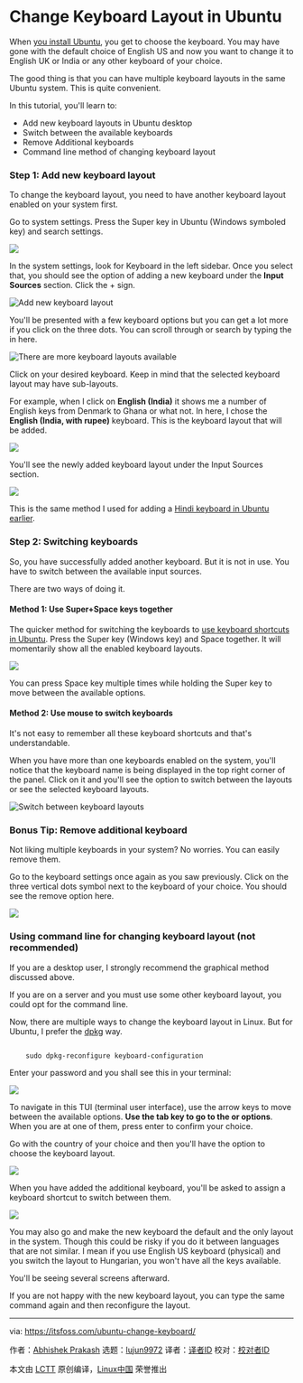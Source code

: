[#]: subject: "Change Keyboard Layout in Ubuntu"
[#]: via: "https://itsfoss.com/ubuntu-change-keyboard/"
[#]: author: "Abhishek Prakash https://itsfoss.com/author/abhishek/"
[#]: collector: "lujun9972/lctt-scripts-1700446145"
[#]: translator: "geekpi"
[#]: reviewer: " "
[#]: publisher: " "
[#]: url: " "

Change Keyboard Layout in Ubuntu
======

When [you install Ubuntu][1], you get to choose the keyboard. You may have gone with the default choice of English US and now you want to change it to English UK or India or any other keyboard of your choice.

The good thing is that you can have multiple keyboard layouts in the same Ubuntu system. This is quite convenient.

In this tutorial, you'll learn to:

  * Add new keyboard layouts in Ubuntu desktop
  * Switch between the available keyboards
  * Remove Additional keyboards
  * Command line method of changing keyboard layout



### Step 1: Add new keyboard layout

To change the keyboard layout, you need to have another keyboard layout enabled on your system first.

Go to system settings. Press the Super key in Ubuntu (Windows symboled key) and search settings.

![][2]

In the system settings, look for Keyboard in the left sidebar. Once you select that, you should see the option of adding a new keyboard under the **Input Sources** section. Click the + sign.

![Add new keyboard layout][3]

You'll be presented with a few keyboard options but you can get a lot more if you click on the three dots. You can scroll through or search by typing the in here.

![There are more keyboard layouts available][4]

Click on your desired keyboard. Keep in mind that the selected keyboard layout may have sub-layouts.

For example, when I click on **English (India)** it shows me a number of English keys from Denmark to Ghana or what not. In here, I chose the **English (India, with rupee)** keyboard. This is the keyboard layout that will be added.

![][5]

You'll see the newly added keyboard layout under the Input Sources section.

![][6]

This is the same method I used for adding a [Hindi keyboard in Ubuntu earlier][7].

### Step 2: Switching keyboards

So, you have successfully added another keyboard. But it is not in use. You have to switch between the available input sources.

There are two ways of doing it.

#### Method 1: Use Super+Space keys together

The quicker method for switching the keyboards to [use keyboard shortcuts in Ubuntu][8]. Press the Super key (Windows key) and Space together. It will momentarily show all the enabled keyboard layouts.

![][9]

You can press Space key multiple times while holding the Super key to move between the available options.

#### Method 2: Use mouse to switch keyboards

It's not easy to remember all these keyboard shortcuts and that's understandable.

When you have more than one keyboards enabled on the system, you'll notice that the keyboard name is being displayed in the top right corner of the panel. Click on it and you'll see the option to switch between the layouts or see the selected keyboard layouts.

![Switch between keyboard layouts][10]

### Bonus Tip: Remove additional keyboard

Not liking multiple keyboards in your system? No worries. You can easily remove them.

Go to the keyboard settings once again as you saw previously. Click on the three vertical dots symbol next to the keyboard of your choice. You should see the remove option here.

![][11]

### Using command line for changing keyboard layout (not recommended)

If you are a desktop user, I strongly recommend the graphical method discussed above.

If you are on a server and you must use some other keyboard layout, you could opt for the command line.

Now, there are multiple ways to change the keyboard layout in Linux. But for Ubuntu, I prefer the [dpkg][12] way.

```

    sudo dpkg-reconfigure keyboard-configuration

```

Enter your password and you shall see this in your terminal:

![][13]

To navigate in this TUI (terminal user interface), use the arrow keys to move between the available options. **Use the tab key to go to the <OK> or <Cancel> options**. When you are at one of them, press enter to confirm your choice.

Go with the country of your choice and then you'll have the option to choose the keyboard layout.

![][14]

When you have added the additional keyboard, you'll be asked to assign a keyboard shortcut to switch between them.

![][15]

You may also go and make the new keyboard the default and the only layout in the system. Though this could be risky if you do it between languages that are not similar. I mean if you use English US keyboard (physical) and you switch the layout to Hungarian, you won't have all the keys available.

You'll be seeing several screens afterward.

If you are not happy with the new keyboard layout, you can type the same command again and then reconfigure the layout.

--------------------------------------------------------------------------------

via: https://itsfoss.com/ubuntu-change-keyboard/

作者：[Abhishek Prakash][a]
选题：[lujun9972][b]
译者：[译者ID](https://github.com/译者ID)
校对：[校对者ID](https://github.com/校对者ID)

本文由 [LCTT](https://github.com/LCTT/TranslateProject) 原创编译，[Linux中国](https://linux.cn/) 荣誉推出

[a]: https://itsfoss.com/author/abhishek/
[b]: https://github.com/lujun9972
[1]: https://itsfoss.com/install-ubuntu/
[2]: https://itsfoss.com/content/images/2023/11/start-system-settings-ubuntu-1.png
[3]: https://itsfoss.com/content/images/2023/11/adding-new-keyboard-layout-ubuntu-1.png
[4]: https://itsfoss.com/content/images/2023/11/adding-keyboard-layout-1-1.png
[5]: https://itsfoss.com/content/images/2023/11/new-keyboard-layout-added-ubuntu-1.png
[6]: https://itsfoss.com/content/images/2023/11/multiple-keyboards-ubuntu.png
[7]: https://itsfoss.com/type-indian-languages-ubuntu/
[8]: https://itsfoss.com/ubuntu-shortcuts/
[9]: https://itsfoss.com/content/images/2023/11/switch-keyboard-layout-using-keyboard-shortcut-in-ubuntu.png
[10]: https://itsfoss.com/content/images/2023/11/switching-keyboard-layout-ubuntu-1.png
[11]: https://itsfoss.com/content/images/2023/11/remove-additional-keyboard-layout-ubuntu-1.png
[12]: https://wiki.debian.org/dpkg
[13]: https://itsfoss.com/content/images/2023/11/changing-keyboard-layout-ubuntu-command-line.png
[14]: https://itsfoss.com/content/images/2023/11/adding-keyboard-ubuntu-command-line-1.png
[15]: https://itsfoss.com/content/images/2023/11/keyboard-switch-option.png

